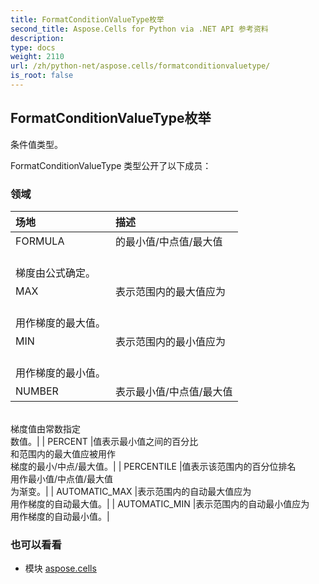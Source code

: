 ```yaml
---
title: FormatConditionValueType枚举
second_title: Aspose.Cells for Python via .NET API 参考资料
description:
type: docs
weight: 2110
url: /zh/python-net/aspose.cells/formatconditionvaluetype/
is_root: false
---
```

## FormatConditionValueType枚举
条件值类型。



FormatConditionValueType 类型公开了以下成员：

### 领域
|场地|描述|
| :- | :- |
| FORMULA |的最小值/中点值/最大值<br/>梯度由公式确定。|
| MAX |表示范围内的最大值应为<br/>用作梯度的最大值。|
| MIN |表示范围内的最小值应为<br/>用作梯度的最小值。|
| NUMBER |表示最小值/中点值/最大值<br/>梯度值由常数指定<br/>数值。|
| PERCENT |值表示最小值之间的百分比<br/>和范围内的最大值应被用作<br/>梯度的最小/中点/最大值。|
| PERCENTILE |值表示该范围内的百分位排名<br/>用作最小值/中点值/最大值<br/>为渐变。|
| AUTOMATIC_MAX |表示范围内的自动最大值应为<br/>用作梯度的自动最大值。|
| AUTOMATIC_MIN |表示范围内的自动最小值应为<br/>用作梯度的自动最小值。|



### 也可以看看
* 模块 [aspose.cells](..)
